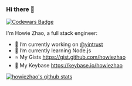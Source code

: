 ### Hi there 👋

[![Codewars Badge](https://www.codewars.com/users/howiezhao/badges/micro)](https://www.codewars.com/users/howiezhao)

I'm Howie Zhao, a full stack engineer:

- 🔭 I’m currently working on [@yintrust](https://github.com/yintrust)
- 🌱 I’m currently learning Node.js
- :star: My Gists <https://gist.github.com/howiezhao>
- :key: My Keybase <https://keybase.io/howiezhao>
<!--
- I'm currently a collaborator on these projects
- Topcoder: <https://www.topcoder.com/members/howiezhao>
- HackerOne: <https://hackerone.com/howiezhao>
- 👯 I’m looking to collaborate on ...
- 🤔 I’m looking for help with ...
- 💬 Ask me about ...
- 📫 How to reach me: ...
- 😄 Pronouns: ...
- ⚡ Fun fact: ...
- :books: My online books [About programming](https://howiezhao.gitbook.io/about-programming), [Use Windows like a programmer](https://howiezhao.gitbook.io/use-windows-like-a-programmer)
- :hammer: My tools [HowieZhao's liqi](https://howiezhao-liqi.readthedocs.io)
-->

[![howiezhao's github stats](https://github-readme-stats.vercel.app/api?username=howiezhao&show_icons=true&count_private=true)](https://github.com/anuraghazra/github-readme-stats)
<!--
Inaccurate
[![Top Langs](https://github-readme-stats.vercel.app/api/top-langs/?username=howiezhao)](https://github.com/anuraghazra/github-readme-stats)
-->

